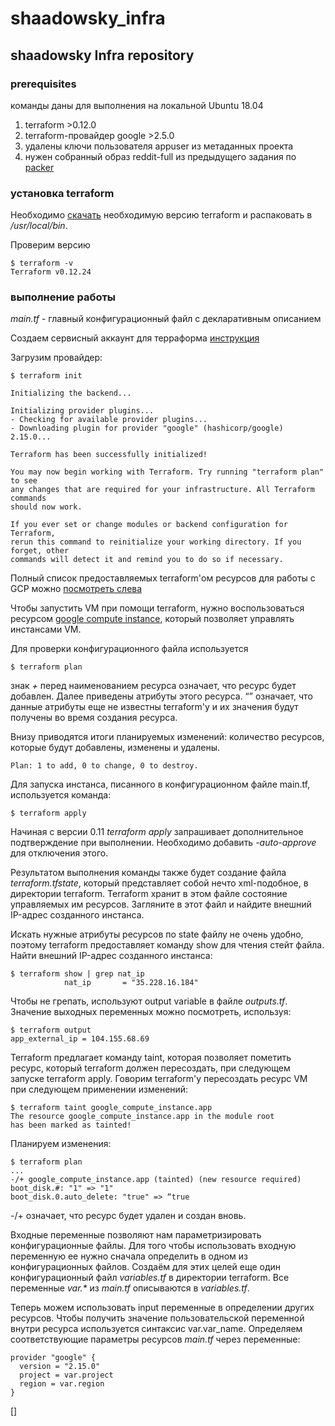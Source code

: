# shaadowsky_infra

## shaadowsky Infra repository

### prerequisites

команды даны для выполнения на локальной Ubuntu 18.04

1. terraform >0.12.0
2. terraform-провайдер google >2.5.0
3. удалены ключи пользователя appuser из метаданных проекта
4. нужен собранный образ reddit-full из предыдущего задания по [packer](packer/)

### установка terraform

Необходимо [скачать](https://www.terraform.io/downloads.html) необходимую версию terraform и распаковать в _/usr/local/bin_.

Проверим версию

```
$ terraform -v
Terraform v0.12.24
```

### выполнение работы

_main.tf_ - главный конфигурационный файл с декларативным описанием

Создаем сервисный аккаунт для терраформа [инструкция](https://cloud.google.com/iam/docs/creating-managing-service-accounts)

Загрузим провайдер:

```
$ terraform init

Initializing the backend...

Initializing provider plugins...
- Checking for available provider plugins...
- Downloading plugin for provider "google" (hashicorp/google) 2.15.0...

Terraform has been successfully initialized!

You may now begin working with Terraform. Try running "terraform plan" to see
any changes that are required for your infrastructure. All Terraform commands
should now work.

If you ever set or change modules or backend configuration for Terraform,
rerun this command to reinitialize your working directory. If you forget, other
commands will detect it and remind you to do so if necessary.
```

Полный список предоставляемых terraform'ом ресурсов для работы с GCP можно [посмотреть слева](https://www.terraform.io/docs/providers/google/index.html)

Чтобы запустить VM при помощи terraform, нужно воспользоваться ресурсом [google compute instance](https://www.terraform.io/docs/providers/google/r/compute_instance.html), который позволяет управлять инстансами VM.

Для проверки конфигурационного файла используется

```
$ terraform plan
```

знак _+_ перед наименованием ресурса означает, что ресурс будет добавлен. Далее приведены атрибуты этого ресурса. “<computed>” означает, что данные атрибуты еще не известны terraform'у и их значения будут получены во время создания ресурса.

Внизу приводятся итоги планируемых изменений: количество ресурсов, которые будут добавлены, изменены и удалены.

```
Plan: 1 to add, 0 to change, 0 to destroy.
```

Для запуска инстанса, писанного в конфигурационном файле main.tf, используется команда:

```
$ terraform apply
```

Начиная с версии 0.11 _terraform apply_ запрашивает дополнительное подтверждение при выполнении. Необходимо добавить _-auto-approve_ для отключения этого.

Результатом выполнения команды также будет создание файла _terraform.tfstate_, который представляет собой нечто xml-подобное, в директории terraform. Terraform хранит в этом файле состояние управляемых им ресурсов. Загляните в этот файл и найдите внешний IP-адрес созданного инстанса.

Искать нужные атрибуты ресурсов по state файлу не очень
удобно, поэтому terraform предоставляет команду show для чтения
стейт файла.
Найти внешний IP-адрес созданного инстанса:

```
$ terraform show | grep nat_ip
            nat_ip       = "35.228.16.184"
```

Чтобы не грепать, используют output variable в файле _outputs.tf_. Значение выходных переменных можно посмотреть, используя:

```
$ terraform output
app_external_ip = 104.155.68.69
```

Terraform предлагает команду taint, которая позволяет пометить ресурс, который terraform должен пересоздать, при следующем запуске terraform apply.
Говорим terraform'y пересоздать ресурс VM при следующем применении изменений:

```
$ terraform taint google_compute_instance.app
The resource google_compute_instance.app in the module root
has been marked as tainted!
```

Планируем изменения:

```
$ terraform plan
...
-/+ google_compute_instance.app (tainted) (new resource required)
boot_disk.#: "1" => "1"
boot_disk.0.auto_delete: "true" => “true
```

-/+ означает, что ресурс будет удален и создан вновь.

Входные переменные позволяют нам параметризировать конфигурационные файлы.
Для того чтобы использовать входную переменную ее нужно сначала определить в одном из конфигурационных файлов. Создаём для этих целей еще один конфигурационный файл _variables.tf_ в директории terraform. Все переменные _var.*_ из _main.tf_ описываются в _variables.tf_.

Теперь можем использовать input переменные в определении других ресурсов. Чтобы получить значение пользовательской переменной внутри ресурса используется синтаксис var.var_name. Определяем соответствующие параметры ресурсов _main.tf_ через переменные:

```
provider "google" {
  version = "2.15.0"
  project = var.project
  region = var.region
}
```



[]
